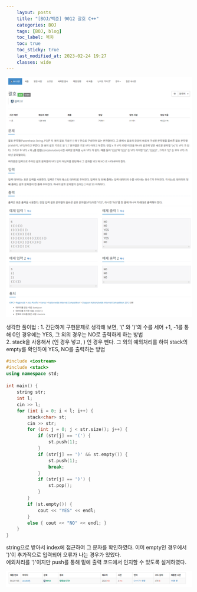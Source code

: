 ```yaml
---
    layout: posts
    title: "[BOJ/백준] 9012 괄호 C++"
    categories: BOJ
    tags: [BOJ, blog]
    toc_label: 목차
    toc: true
    toc_sticky: true
    last_modified_at: 2023-02-24 19:27
    classes: wide
---
```


![BOJ9012](/assets/images/9012.PNG)
![BOJ9012](/assets/images/9012-2.PNG)

생각한 풀이법 : 1. 간단하게 구현문제로 생각해 보면, '(' 와 ')'의 수를 세어 +1, -1를 통해 0인 경우에는 YES, 그 외의 경우는 NO로 출력하게 하는 방법  
    2. stack을 사용해서 (인 경우 넣고, ) 인 경우 뺀다. 그 외의 예외처리를 하여 stack의 empty를 확인하여 YES, NO를 출력하는 방법

```cpp
#include <iostream>
#include <stack>
using namespace std;

int main() {
	string str;
	int l;
	cin >> l;
	for (int i = 0; i < l; i++) {
		stack<char> st;
		cin >> str;
		for (int j = 0; j < str.size(); j++) {
			if (str[j] == '(') {
				st.push(1);
			}
			if (str[j] == ')' && st.empty()) {
				st.push(1);
				break;
			}
			if (str[j] == ')') {
				st.pop();
			}
		}
		if (st.empty()) {
			cout << "YES" << endl;
		}
		else { cout << "NO" << endl; }
	}
}
```
string으로 받아서 index에 접근하여 그 문자를 확인하였다. 이미 empty인 경우에서 ')'이 추가적으로 입력되어 오류가 나는 경우가 있었다.  
예외처리를 ')'이지만 push를 통해 밑에 출력 코드에서 인지할 수 있도록 설계하였다. 

![BOJ9012](/assets/images/9012-3.PNG)
